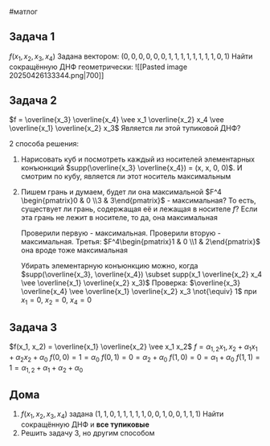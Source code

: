 #матлог 
## Задача 1
$f(x_1, x_2, x_3, x_4)$
Задана вектором:
$(0, 0, 0, 0, 0, 0, 1, 1, 1, 1, 1, 1, 1, 1, 0, 1)$
Найти сокращённую ДНФ геометрически:
![[Pasted image 20250426133344.png|700]]

## Задача 2
$f = \overline{x_3} \overline{x_4} \vee x_1 \overline{x_2} x_4 \vee \overline{x_1} \overline{x_2} x_3$
Является ли этой тупиковой ДНФ?

2 способа решения:
1) Нарисовать куб и посмотреть каждый из носителей элементарных конъюнкций
	$supp(\overline{x_3} \overline{x_4}) = (x, x, 0, 0)$. И смотрим по кубу, является ли этот носитель максимальным
2) Пишем грань и думаем, будет ли она максимальной
	$F^4 \begin{pmatrix}0 & 0 \\3 & 3\end{pmatrix}$ - максимальная?
	То есть, существует ли грань, содержащая её и лежащая в носителе $f$?
	Если эта грань не лежит в носителе, то да, она максимальная
	
	Проверили первую - максимальная.
	Проверили вторую - максимальная.
	Третья: $F^4\begin{pmatrix}1 & 0 \\1 & 2\end{pmatrix}$ она вроде тоже максимальная
	
	Убирать элементарную конъюнкцию можно, когда $supp(\overline{x_3}, \overline{x_4}) \subset supp(x_1 \overline{x_2} x_4 \vee \overline{x_1} \overline{x_2} x_3)$
	Проверка:
	$\overline{x_3} \overline{x_4} \vee \overline{x_1} \overline{x_2} x_3 \not{\equiv} 1$
	при $x_1 = 0, \ x_2 = 0, \ x_4 = 0$

## Задача 3
$f(x_1, x_2) = \overline{x_1} \overline{x_2} \vee x_1 x_2$
$f = \alpha_{1, 2} x_1, x_2 + \alpha_1 x_1 + \alpha_2 x_2 + \alpha_0$
$f(0, 0) = 1 = \alpha_0$
$f(0, 1) = 0 = \alpha_2 + \alpha_0$
$f(1, 0) = 0 = \alpha_1 + \alpha_0$
$f(1, 1) = 1 = \alpha_{1,2} + \alpha_1 + \alpha_2 + \alpha_0$

## Дома
1. $f(x_1, x_2, x_3, x_4)$ задана $(1, 1, 0, 1, 1, 1, 1, 1, 0, 0, 1, 0, 0, 1, 1, 1)$
	Найти сокращённую ДНФ и **все тупиковые**
2. Решить задачу 3, но другим способом